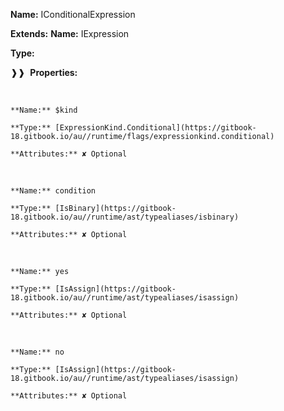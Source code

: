 **Name:** IConditionalExpression

**Extends:** **Name:** IExpression

**Type:**

❱❱&nbsp;&nbsp;**Properties:**

&nbsp;&nbsp;&nbsp;&nbsp;&nbsp;
```
**Name:** $kind

**Type:** [ExpressionKind.Conditional](https://gitbook-18.gitbook.io/au//runtime/flags/expressionkind.conditional)

**Attributes:** ✘ Optional

```

&nbsp;&nbsp;&nbsp;&nbsp;&nbsp;
```
**Name:** condition

**Type:** [IsBinary](https://gitbook-18.gitbook.io/au//runtime/ast/typealiases/isbinary)

**Attributes:** ✘ Optional

```

&nbsp;&nbsp;&nbsp;&nbsp;&nbsp;
```
**Name:** yes

**Type:** [IsAssign](https://gitbook-18.gitbook.io/au//runtime/ast/typealiases/isassign)

**Attributes:** ✘ Optional

```

&nbsp;&nbsp;&nbsp;&nbsp;&nbsp;
```
**Name:** no

**Type:** [IsAssign](https://gitbook-18.gitbook.io/au//runtime/ast/typealiases/isassign)

**Attributes:** ✘ Optional

```

